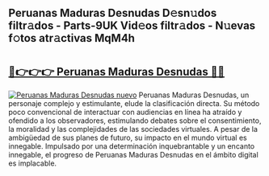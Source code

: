 ## Peruanas Maduras Desnudas D𝚎sn𝚞dos filtr𝚊dos - Parts-9UK Vid𝚎os filtr𝚊dos - N𝚞evas f𝚘tos atr𝚊ctivas MqM4h

# <h2><a href="http://mb4moi.tromn.icu/?c=Peruanas+Maduras+Desnudas">🔗👉👉👉 Peruanas Maduras Desnudas 🔗🔗</a></h2>

[![Peruanas Maduras Desnudas nuevo](https://i.imgur.com/pEAQMta.gif)](http://mb4moi.tromn.icu/?c=Peruanas+Maduras+Desnudas)
Peruanas Maduras Desnudas, un personaje complejo y estimulante, elude la clasificación directa. Su método poco convencional de interactuar con audiencias en línea ha atraído y ofendido a los observadores, estimulando debates sobre el consentimiento, la moralidad y las complejidades de las sociedades virtuales. A pesar de la ambigüedad de sus planes de futuro, su impacto en el mundo virtual es innegable. Impulsado por una determinación inquebrantable y un encanto innegable, el progreso de Peruanas Maduras Desnudas en el ámbito digital es implacable.
